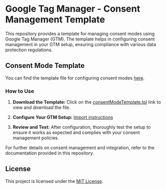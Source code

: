 # Google Tag Manager - Consent Management Template

This repository provides a template for managing consent modes using Google Tag Manager (GTM). The template helps in configuring consent management in your GTM setup, ensuring compliance with various data protection regulations.

## Consent Mode Template

You can find the template file for configuring consent modes [here](https://github.com/dirixtom/gtm-consent-mgmt/blob/main/consentModeTemplate.tpl).

### How to Use

1. **Download the Template:**
   Click on the [consentModeTemplate.tpl](https://github.com/dirixtom/gtm-consent-mgmt/blob/main/consentModeTemplate.tpl) link to view and download the file.

2. **Configure Your GTM Setup:**
   [Import instructions](https://developers.google.com/tag-platform/tag-manager/templates#export_and_import)

3. **Review and Test:**
   After configuration, thoroughly test the setup to ensure it works as expected and complies with your consent management policies.

For further details on consent management and integration, refer to the documentation provided in this repository.

## License

This project is licensed under the [MIT License](LICENSE).
